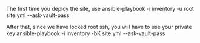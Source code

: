 The first time you deploy the site, use
ansible-playbook -i inventory -u root site.yml --ask-vault-pass

After that, since we have locked root ssh, you will have to use your private key
ansible-playbook -i inventory -bK site.yml --ask-vault-pass
